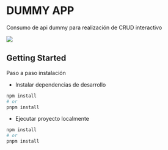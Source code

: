 # DUMMY APP

Consumo de api dummy para realización de CRUD interactivo

![](./dummy-app.gif)

## Getting Started

Paso a paso instalación

- Instalar dependencias de desarrollo

```bash
npm install
# or
pnpm install
```

- Ejecutar proyecto localmente

```bash
npm install
# or
pnpm install
```
